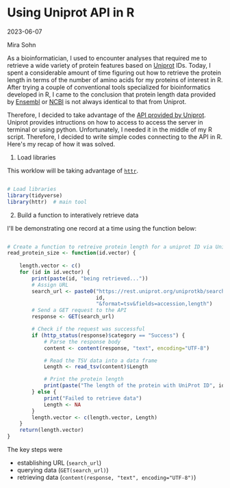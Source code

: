 Using Uniprot API in R
======================

2023-06-07

Mira Sohn

As a bioinformatician, I used to encounter analyses that required me to retrieve a wide variety of protein features based on [Uniprot](https://www.uniprot.org/) IDs. Today, I spent a considerable amount of time figuring out how to retrieve the protein length in terms of the number of amino acids for my proteins of interest in R. After trying a couple of conventional tools specialized for bioinformatics developed in R, I came to the conclusion that protein length data provided by [Ensembl](https://useast.ensembl.org/index.html) or [NCBI](https://www.ncbi.nlm.nih.gov/) is not always identical to that from Uniprot. 

Therefore, I decided to take advantage of the [API provided by Uniprot](https://www.uniprot.org/help/api). Uniprot provides intructions on how to access to access the server in terminal or using python. Unfortunately, I needed it in the middle of my R script. Therefore, I decided to write simple codes connecting to the API in R. Here's my recap of how it was solved.

1. Load libraries

This worklow will be taking advantage of [`httr`](https://httr.r-lib.org/index.html).

```r

# Load libraries
library(tidyverse)
library(httr)  # main tool

```

2. Build a function to interatively retrieve data

I'll be demonstrating one record at a time using the function below:

```r

# Create a function to retreive protein length for a uniprot ID via Uniprot API
read_protein_size <- function(id.vector) { 
    
    length.vector <- c()
    for (id in id.vector) {
        print(paste(id, "being retrieved..."))
        # Assign URL
        search_url <- paste0("https://rest.uniprot.org/uniprotkb/search?query=",
                             id,
                             "&format=tsv&fields=accession,length")
        # Send a GET request to the API
        response <- GET(search_url)

        # Check if the request was successful
        if (http_status(response)$category == "Success") {
            # Parse the response body
            content <- content(response, "text", encoding="UTF-8")

            # Read the TSV data into a data frame
            Length <- read_tsv(content)$Length

            # Print the protein length
            print(paste("The length of the protein with UniProt ID", id, "is", Length, "amino acids."))
        } else {
            print("Failed to retrieve data")
            Length <- NA
        }
        length.vector <- c(length.vector, Length)
    }
    return(length.vector)
}

```

The key steps were

- establishing URL (`search_url`)
- querying data (`GET(search_url)`)
- retrieving data (`content(response, "text", encoding="UTF-8")`)





